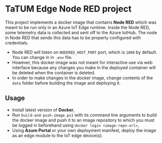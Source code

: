 # TaTUM Edge Node RED project
This project implements a docker image that contains **Node RED** which was meant to be run only in an Azure IoT Edge runtime. Inside the Node RED, some telemetry data is collected and sent off to the Azure IotHub. The node in Node RED that sends this data has to be properly configured with credentials.

* Node RED will listen on `NODERED_HOST_PORT` port, which is `1880` by default. You can change in in `.env` file.
* However, this docker image was not meant for interactive use via web interface because any changes you make in the deployed container will be deleted when the container is deleted.
* In order to make changes in the docker image, change contents of the `data` folder before building the image and deploying it.

## Usage
* Install latest version of **Docker**,
* Run `build-and-push-image.ps1` with its command line arguments to build the docker image and push it to an image repository to which you must be logged in beforehand using `docker login <image-repo-url>`,
* Using **Azure Portal** or your own deployment manifest, deploy the image as an edge module to the IoT edge device(s).

